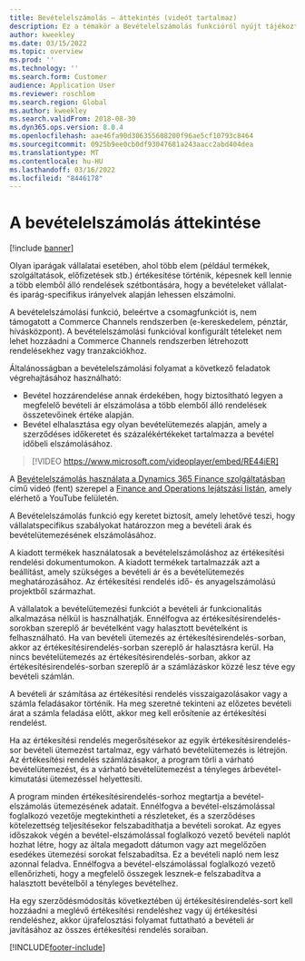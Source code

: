 ```yaml
---
title: Bevételelszámolás – áttekintés (videót tartalmaz)
description: Ez a témakör a Bevételelszámolás funkcióról nyújt tájékoztatást. Ez a funkció rugalmas keretet biztosít, amely lehetővé teszi, hogy vállalatspecifikus szabályokat határozzon meg a többelemű rendelések bevételi árának és bevételütemezésének elszámolásához.
author: kweekley
ms.date: 03/15/2022
ms.topic: overview
ms.prod: ''
ms.technology: ''
ms.search.form: Customer
audience: Application User
ms.reviewer: roschlom
ms.search.region: Global
ms.author: kweekley
ms.search.validFrom: 2018-08-30
ms.dyn365.ops.version: 8.0.4
ms.openlocfilehash: aae46fa90d306355608200f96ae5cf10793c8464
ms.sourcegitcommit: 0925b9ee0cb0df93047681a243aacc2abd404dea
ms.translationtype: MT
ms.contentlocale: hu-HU
ms.lasthandoff: 03/16/2022
ms.locfileid: "8446178"
---
```

# <a name="revenue-recognition-overview"></a>A bevételelszámolás áttekintése

[!include [banner](../includes/banner.md)]

Olyan iparágak vállalatai esetében, ahol több elem (például termékek, szolgáltatások, előfizetések stb.) értékesítése történik, képesnek kell lennie a több elemből álló rendelések szétbontására, hogy a bevételeket vállalat-és iparág-specifikus irányelvek alapján lehessen elszámolni.

A bevételelszámolási funkció, beleértve a csomagfunkciót is, nem támogatott a Commerce Channels rendszerben (e-kereskedelem, pénztár, hívásközpont). A bevételelszámolási funkcióval konfigurált tételeket nem lehet hozzáadni a Commerce Channels rendszerben létrehozott rendelésekhez vagy tranzakciókhoz.

Általánosságban a bevételelszámolási folyamat a következő feladatok végrehajtásához használható:

* Bevétel hozzárendelése annak érdekében, hogy biztosítható legyen a megfelelő bevételi ár elszámolása a több elemből álló rendelések összetevőinek értéke alapján.
* Bevétel elhalasztása egy olyan bevételütemezés alapján, amely a szerződéses időkeretet és százalékértékeket tartalmazza a bevétel időbeli elszámolásához.

> [!VIDEO https://www.microsoft.com/videoplayer/embed/RE44iER]

A [Bevételelszámolás használata a Dynamics 365 Finance szolgáltatásban](https://youtu.be/v3amIsiqvoo) című videó (fent) szerepel a [Finance and Operations lejátszási listán](https://www.youtube.com/playlist?list=PLcakwueIHoT_SYfIaPGoOhloFoCXiUSyW), amely elérhető a YouTube felületén.

A Bevételelszámolás funkció egy keretet biztosít, amely lehetővé teszi, hogy vállalatspecifikus szabályokat határozzon meg a bevételi árak és bevételütemezésének elszámolásához.

A kiadott termékek használatosak a bevételelszámoláshoz az értékesítési rendelési dokumentumokon. A kiadott termékek tartalmazzák azt a beállítást, amely szükséges a bevételi ár és a bevételütemezés meghatározásához. Az értékesítési rendelés idő- és anyagelszámolású projektből származhat.

A vállalatok a bevételütemezési funkciót a bevételi ár funkcionalitás alkalmazása nélkül is használhatják. Ennélfogva az értékesítésirendelés-sorokban szereplő ár bevételként vagy halasztott bevételként is felhasználható. Ha van bevételi ütemezés az értékesítésirendelés-sorban, akkor az értékesítésirendelés-sorban szereplő ár halasztásra kerül. Ha nincs bevételütemezés az értékesítésirendelés-sorban, akkor az értékesítésirendelés-sorban szereplő ár a számlázáskor közzé lesz téve egy bevételi számlán.

A bevételi ár számítása az értékesítési rendelés visszaigazolásakor vagy a számla feladásakor történik. Ha meg szeretné tekinteni az előzetes bevételi árat a számla feladása előtt, akkor meg kell erősítenie az értékesítési rendelést.

Ha az értékesítési rendelés megerősítésekor az egyik értékesítésirendelés-sor bevételi ütemezést tartalmaz, egy várható bevételütemezés is létrejön. Az értékesítési rendelés számlázásakor, a program törli a várható bevételütemezést, és a várható bevételütemezést a tényleges árbevétel-kimutatási ütemezéssel helyettesíti.

A program minden értékesítésirendelés-sorhoz megtartja a bevétel-elszámolás ütemezésének adatait. Ennélfogva a bevétel-elszámolással foglalkozó vezetője megtekintheti a részleteket, és a szerződéses kötelezettség teljesítésekor felszabadíthatja a bevételi sorokat. Az egyes időszakok végén a bevétel-elszámolással foglalkozó vezető bevételi naplót hozhat létre, hogy az általa megadott dátumon vagy azt megelőzően esedékes ütemezési sorokat felszabadítsa. Ez a bevételi napló nem lesz azonnal feladva. Ennélfogva a bevétel-elszámolással foglalkozó vezető ellenőrizheti, hogy a megfelelő összegek lesznek-e felszabadítva a halasztott bevételből a tényleges bevételhez.

Ha egy szerződésmódosítás következtében új értékesítésirendelés-sort kell hozzáadni a meglévő értékesítési rendeléshez vagy új értékesítési rendeléshez, akkor újrafelosztási folyamat futtatható a bevételi ár javításához az összes értékesítési rendelés soraiban.


[!INCLUDE[footer-include](../../includes/footer-banner.md)]
